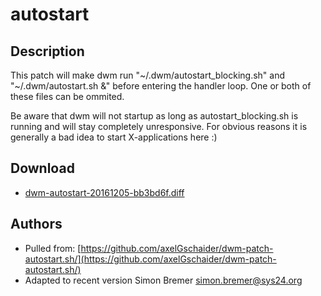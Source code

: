 autostart
=========

Description
-----------
This patch will make dwm run "~/.dwm/autostart\_blocking.sh" and
"~/.dwm/autostart.sh &" before entering the handler loop. One or both of these
files can be ommited.

Be aware that dwm will not startup as long as autostart\_blocking.sh is running
and will stay completely unresponsive. For obvious reasons it is generally a
bad idea to start X-applications here :)

Download
--------
* [dwm-autostart-20161205-bb3bd6f.diff](dwm-autostart-20161205-bb3bd6f.diff)

Authors
-------
* Pulled from: [https://github.com/axelGschaider/dwm-patch-autostart.sh/](https://github.com/axelGschaider/dwm-patch-autostart.sh/)
* Adapted to recent version Simon Bremer <simon.bremer@sys24.org>
